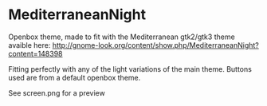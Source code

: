 # MediterraneanNight

Openbox theme, made to fit with the Mediterranean gtk2/gtk3 theme avaible here:
http://gnome-look.org/content/show.php/MediterraneanNight?content=148398

Fitting perfectly with any of the light variations of the main theme.
Buttons used are from a default openbox theme.

See screen.png for a preview